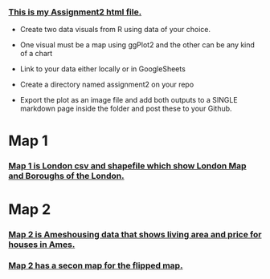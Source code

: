 ### [This is my Assignment2 html file.](https://rpubs.com/farzanehf/1007451)

- Create two data visuals from R using data of your choice. 

- One visual must be a map using ggPlot2 and the other can be any kind of a chart 

- Link to your data either locally or in GoogleSheets 

- Create a directory named assignment2 on your repo 

- Export the plot as an image file and add both outputs to a SINGLE markdown page inside the folder and post these to your Github. 

# Map 1
### [Map 1 is London csv and shapefile which show London Map and Boroughs of the London.](Exercises_/Assignment2-Map1.JPEG)
 

# Map 2
### [Map 2 is Ameshousing data that shows living area and price for houses in Ames.](../Exercises_/Assignment2-Map2.JPEG)

### [Map 2 has a secon map for the flipped map.](../Exercises_/Assignment2-Map2-Flipped.JPEG)


